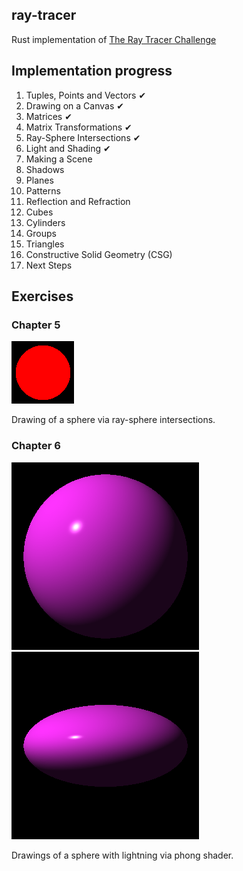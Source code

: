 ## ray-tracer

Rust implementation of [The Ray Tracer Challenge](http://raytracerchallenge.com/)

## Implementation progress

1. Tuples, Points and Vectors ✔
2. Drawing on a Canvas ✔
3. Matrices ✔
4. Matrix Transformations ✔
5. Ray-Sphere Intersections ✔
6. Light and Shading ✔
7. Making a Scene
8. Shadows
9. Planes
10. Patterns
11. Reflection and Refraction
12. Cubes
13. Cylinders
14. Groups
15. Triangles
16. Constructive Solid Geometry (CSG)
17. Next Steps

## Exercises

### Chapter 5
![Exercise 5](exercises/exercise_chapter5.png)

Drawing of a sphere via ray-sphere intersections.

### Chapter 6
![Exercise 6](exercises/exercise_chapter6.png)
![Exercise 6 scaled](exercises/exercise_chapter6_scaled.png)

Drawings of a sphere with lightning via phong shader.